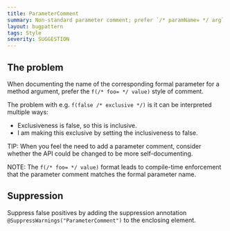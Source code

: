 ```yaml
---
title: ParameterComment
summary: Non-standard parameter comment; prefer `/* paramName= */ arg`
layout: bugpattern
tags: Style
severity: SUGGESTION
---
```


<!--
*** AUTO-GENERATED, DO NOT MODIFY ***
To make changes, edit the @BugPattern annotation or the explanation in docs/bugpattern.
-->


## The problem
When documenting the name of the corresponding formal parameter for a method
argument, prefer the `f(/* foo= */ value)` style of comment.

The problem with e.g. `f(false /* exclusive */)` is it can be interpreted
multiple ways:

*   Exclusiveness is false, so this is inclusive.
*   I am making this exclusive by setting the inclusiveness to false.

TIP: When you feel the need to add a parameter comment, consider whether the API
could be changed to be more self-documenting.

NOTE: The `f(/* foo= */ value)` format leads to compile-time enforcement that
the parameter comment matches the formal parameter name.

## Suppression
Suppress false positives by adding the suppression annotation `@SuppressWarnings("ParameterComment")` to the enclosing element.

